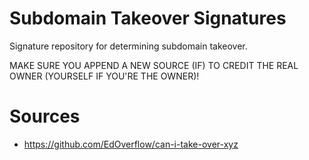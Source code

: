 # Subdomain Takeover Signatures

Signature repository for determining subdomain takeover.

MAKE SURE YOU APPEND A NEW SOURCE (IF) TO CREDIT THE REAL OWNER (YOURSELF IF YOU'RE THE OWNER)!

# Sources
- https://github.com/EdOverflow/can-i-take-over-xyz
